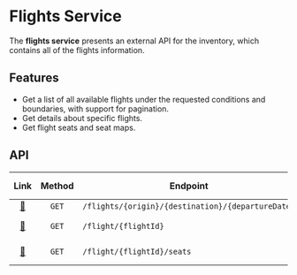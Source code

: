 # Flights Service

The **flights service** presents an external API for the inventory, which contains all of the flights information.

## Features

- Get a list of all available flights under the requested conditions and boundaries, with support for pagination.
- Get details about specific flights.
- Get flight seats and seat maps.

## API

| Link                                 | Method | Endpoint                                          | Description        | Login Required |
|:------------------------------------:|:------:| ------------------------------------------------- | ------------------ |:--------------:|
| [&#128279;](./find-flights.md)       | `GET`  | `/flights/{origin}/{destination}/{departureDate}` | Find flights       | &#10060;       |
| [&#128279;](./get-flight-details.md) | `GET`  | `/flight/{flightId}`                              | Get flight details | &#10060;       |
| [&#128279;](./get-flight-seats.md)   | `GET`  | `/flight/{flightId}/seats`                        | Get flight seats   | &#10060;       |
